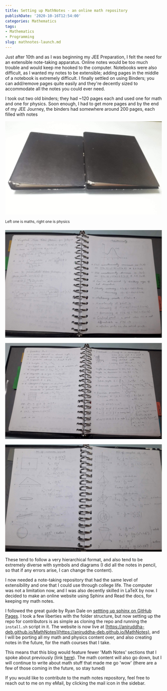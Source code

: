```yaml
---
title: Setting up MathNotes - an online math repository
publishDate: '2020-10-16T12:54:00'
categories: Mathematics
tags:
- Mathematics
- Programming
slug: mathnotes-launch.md
---
```


Just after 10th and as I was beginning my JEE Preparation, I felt the need for 
an extensible note-taking apparatus. Online notes would be too much trouble 
and would keep me hooked to the computer. Notebooks were also difficult, as 
I wanted my notes to be extensible; adding pages in the middle of a notebook 
is extremely difficult. I finally settled on using Binders; you can add/remove
pages quite easily and they're decently sized to accommodate all the notes you
could ever need.

I took out two old binders; they had ~120 pages each and used one for math and 
one for physics. Soon enough, I had to get more pages and by the end of my 
JEE Journey, the binders had somewhere around 200 pages, each filled with notes

![Binders](/articles/2020/res/mathnotes/binders.jpg)

<sup>Left one is maths, right one is physics</sup>

![monotonicity](/articles/2020/res/mathnotes/monotonicity.jpg)

![PnC](/articles/2020/res/mathnotes/PnC.jpg)

![MI](/articles/2020/res/mathnotes/MI.jpg)

These tend to follow a very hierarchical format, and also tend to be extremely 
diverse with symbols and diagrams (I did all the notes in pencil, so that if 
any errors arise, I can change the content). 

I now needed a note-taking repository that had the same level of extensibility 
and one that I could use through college life. The computer was not a limitation 
now, and I was also decently skilled in LaTeX by now. I decided to make an 
online website using Sphinx and Read the docs, for keeping my math notes. 

I followed the great guide by Ryan Dale on [settting up sphinx on GitHub Pages](https://daler.github.io/sphinxdoc-test/includeme.html). 
I took a few liberties with the folder structure, but now setting up the repo
for contributors is as simple as cloning the repo and running the `install.sh` 
script in it. 
The website is now live at [https://aniruddha-deb.github.io/MathNotes](https://aniruddha-deb.github.io/MathNotes), 
and I will be porting all my math and physics content over, and also creating 
notes in the future, for the math courses that I take.

This means that this blog would feature fewer 'Math Notes' sections that I 
spoke about previously (link [here](https://aniruddha-deb.github.io/articles/2020/math-notes-1.html)).
The math content will also go down, but I will continue to write about math 
stuff that made me go 'wow' (there are a few of those coming in the future, 
so stay tuned)

If you would like to contribute to the math notes repository, feel free to 
reach out to me on my eMail, by clicking the mail icon in the sidebar.
